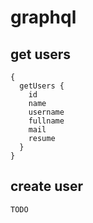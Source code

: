 # graphql

## get users

```
{
  getUsers {
    id
    name
    username
    fullname
    mail
    resume
  }
}
```

## create user

```
TODO
```
